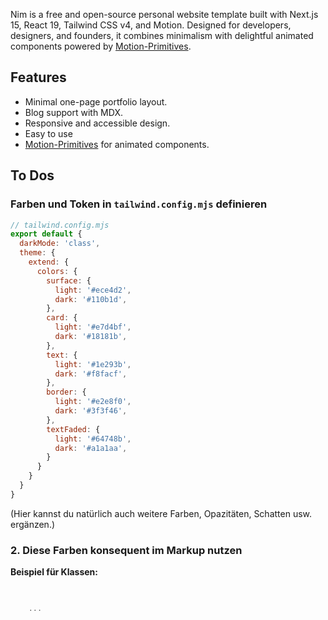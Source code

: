 Nim is a free and open-source personal website template built with Next.js 15, React 19, Tailwind CSS v4, and Motion. Designed for developers, designers, and founders, it combines minimalism with delightful animated components powered by [Motion-Primitives](https://motion-primitives.com).

## Features

- Minimal one-page portfolio layout.
- Blog support with MDX.
- Responsive and accessible design.
- Easy to use
- [Motion-Primitives](https://motion-primitives.com) for animated components.

## To Dos
### **Farben und Token in `tailwind.config.mjs` definieren**

```js
// tailwind.config.mjs
export default {
  darkMode: 'class',
  theme: {
    extend: {
      colors: {
        surface: {
          light: '#ece4d2',
          dark: '#110b1d',
        },
        card: {
          light: '#e7d4bf',
          dark: '#18181b',
        },
        text: {
          light: '#1e293b',
          dark: '#f8facf',
        },
        border: {
          light: '#e2e8f0',
          dark: '#3f3f46',
        },
        textFaded: {
          light: '#64748b',
          dark: '#a1a1aa',
        }
      }
    }
  }
}
```
(Hier kannst du natürlich auch weitere Farben, Opazitäten, Schatten usw. ergänzen.)

### **2. Diese Farben konsequent im Markup nutzen**

**Beispiel für Klassen:**
```jsx

  
    ...
  

```

